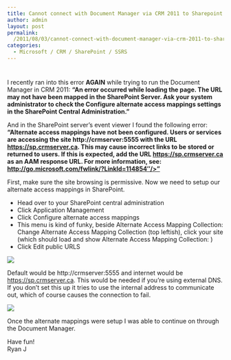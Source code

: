 ```yaml
---
title: Cannot connect with Document Manager via CRM 2011 to Sharepoint 2010
author: admin
layout: post
permalink: 
  /2011/08/03/cannot-connect-with-document-manager-via-crm-2011-to-sharepoint-2010/
categories:
  - Microsoft / CRM / SharePoint / SSRS
---
```

# 

I recently ran into this error **AGAIN** while trying to run the Document Manager in CRM 2011: **“An error occurred while loading the page. The URL may not have been mapped in the SharePoint Server. Ask your system administrator to check the Configure alternate access mappings settings in the SharePoint Central Administration.”**

And in the SharePoint server’s event viewer I found the following error: **“Alternate access mappings have not been configured. Users or services are accessing the site http://crmserver:5555 with the URL https://sp.crmserver.ca. This may cause incorrect links to be stored or returned to users. If this is expected, add the URL https://sp.crmserver.ca as an AAM response URL. For more information, see: http://go.microsoft.com/fwlink/?LinkId=114854″/>”**

First, make sure the site browsing is permissive. Now we need to setup our alternate access mappings in SharePoint. 

*   Head over to your SharePoint central administration
*   Click Application Management
*   Click Configure alternate access mappings 
*   This menu is kind of funky, beside Alternate Access Mapping Collection: Change Alternate Access Mapping Collection (top leftish), click your site (which should load and show Alternate Access Mapping Collection: )
*   Click Edit public URLS

![][2]

 [2]: http://www.ryanonrails.com/wp-content/uploads/2011/07/Alternate_Access_Mappings.png

Default would be http://crmserver:5555 and internet would be https://sp.crmserver.ca. This would be needed if you’re using external DNS. If you don’t set this up it tries to use the internal address to communicate out, which of course causes the connection to fail.

![][3]

 [3]: http://www.ryanonrails.com/wp-content/uploads/2011/07/Alternate_Access_Mappings_URLs.png

Once the alternate mappings were setup I was able to continue on through the Document Manager.

Have fun!  
Ryan J
